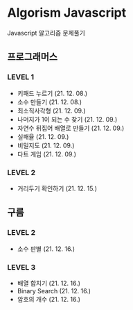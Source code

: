 # Algorism Javascript

Javascript 알고리즘 문제풀기

## 프로그래머스

### LEVEL 1

- 키패드 누르기 (21. 12. 08.)
- 소수 만들기 (21. 12. 08.)
- 최소직사각형 (21. 12. 09.)
- 나머지가 1이 되는 수 찾기 (21. 12. 09.)
- 자연수 뒤집어 배열로 만들기 (21. 12. 09.)
- 실패율 (21. 12. 09.)
- 비밀지도 (21. 12. 09.)
- 다트 게임 (21. 12. 09.)

### LEVEL 2

- 거리두기 확인하기 (21. 12. 15.)

## 구름

### LEVEL 2

- 소수 판별 (21. 12. 16.)

### LEVEL 3

- 배열 합치기 (21. 12. 16.)
- Binary Search (21. 12. 16.)
- 암호의 개수 (21. 12. 16.)
